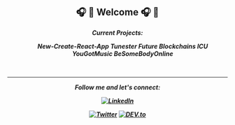 ## <div align="center"> 🎧 👔 Welcome 🎧 👔 </div>                                                     

   </div>
     <div align="center"> 
<b><i> <div> Current Projects:<br/>
<ul>New-Create-React-App
Tunester 
Future Blockchains ICU
YouGotMusic
BeSomeBodyOnline
</ul></div>

<div align="center">


</br>

---

<i>Follow me and let's connect:</i><br>

<a href="https://www.linkedin.com/in/scottbeekerofficial" target="_blank"><img src="https://img.shields.io/badge/LinkedIn-%230077B5.svg?&style=flat-square&logo=linkedin&logoColor=white" alt="LinkedIn"></a>

<a href="https://twitter.com/mescottbeeker" target="_blank"><img src="https://img.shields.io/badge/x-%231DA1F2.svg?&style=flat-square&logo=x&logoColor=white" alt="Twitter"></a>
<a href="https://dev.to/pullreview" target="_blank"><img src="https://img.shields.io/badge/DEV-%230A0A0A.svg?&style=flat-square&logo=DEV.to&logoColor=white" alt="DEV.to"></a>

</div>
